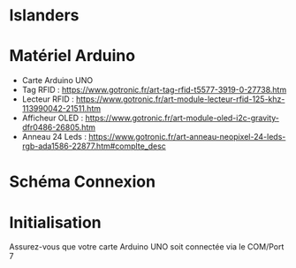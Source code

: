 # Islanders

# Matériel Arduino
  - Carte Arduino UNO
  - Tag RFID : https://www.gotronic.fr/art-tag-rfid-t5577-3919-0-27738.htm
  - Lecteur RFID : https://www.gotronic.fr/art-module-lecteur-rfid-125-khz-113990042-21511.htm
  - Afficheur OLED : https://www.gotronic.fr/art-module-oled-i2c-gravity-dfr0486-26805.htm
  - Anneau 24 Leds : https://www.gotronic.fr/art-anneau-neopixel-24-leds-rgb-ada1586-22877.htm#complte_desc

# Schéma Connexion

# Initialisation

Assurez-vous que votre carte Arduino UNO soit connectée via le COM/Port 7
